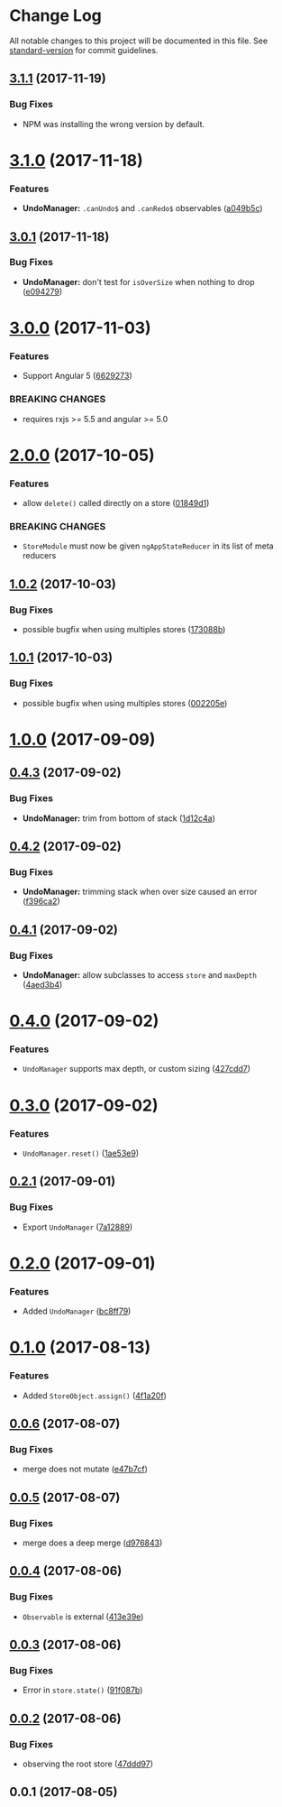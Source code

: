# Change Log

All notable changes to this project will be documented in this file. See [standard-version](https://github.com/conventional-changelog/standard-version) for commit guidelines.

<a name="3.1.1"></a>
## [3.1.1](https://github.com/simontonsoftware/ng-app-state/compare/v3.1.0...v3.1.1) (2017-11-19)


### Bug Fixes

* NPM was installing the wrong version by default.



<a name="3.1.0"></a>
# [3.1.0](https://github.com/simontonsoftware/ng-app-state/compare/v3.0.1...v3.1.0) (2017-11-18)


### Features

* **UndoManager:** `.canUndo$` and `.canRedo$` observables ([a049b5c](https://github.com/simontonsoftware/ng-app-state/commit/a049b5c))



<a name="3.0.1"></a>
## [3.0.1](https://github.com/simontonsoftware/ng-app-state/compare/v3.0.0...v3.0.1) (2017-11-18)


### Bug Fixes

* **UndoManager:** don't test for `isOverSize` when nothing to drop ([e094279](https://github.com/simontonsoftware/ng-app-state/commit/e094279))



<a name="3.0.0"></a>
# [3.0.0](https://github.com/simontonsoftware/ng-app-state/compare/v2.0.0...v3.0.0) (2017-11-03)


### Features

* Support Angular 5 ([6629273](https://github.com/simontonsoftware/ng-app-state/commit/6629273))


### BREAKING CHANGES

* requires rxjs >= 5.5 and angular >= 5.0



<a name="2.0.0"></a>
# [2.0.0](https://github.com/simontonsoftware/ng-app-state/compare/v1.0.2...v2.0.0) (2017-10-05)


### Features

* allow `delete()` called directly on a store ([01849d1](https://github.com/simontonsoftware/ng-app-state/commit/01849d1))


### BREAKING CHANGES

* `StoreModule` must now be given `ngAppStateReducer` in its list of meta reducers



<a name="1.0.2"></a>
## [1.0.2](https://github.com/simontonsoftware/ng-app-state/compare/v1.0.1...v1.0.2) (2017-10-03)


### Bug Fixes

* possible bugfix when using multiples stores ([173088b](https://github.com/simontonsoftware/ng-app-state/commit/173088b))



<a name="1.0.1"></a>
## [1.0.1](https://github.com/simontonsoftware/ng-app-state/compare/v1.0.0...v1.0.1) (2017-10-03)


### Bug Fixes

* possible bugfix when using multiples stores ([002205e](https://github.com/simontonsoftware/ng-app-state/commit/002205e))



<a name="1.0.0"></a>
# [1.0.0](https://github.com/simontonsoftware/ng-app-state/compare/v0.4.3...v1.0.0) (2017-09-09)



<a name="0.4.3"></a>
## [0.4.3](https://github.com/simontonsoftware/ng-app-state/compare/v0.4.2...v0.4.3) (2017-09-02)


### Bug Fixes

* **UndoManager:** trim from bottom of stack ([1d12c4a](https://github.com/simontonsoftware/ng-app-state/commit/1d12c4a))



<a name="0.4.2"></a>
## [0.4.2](https://github.com/simontonsoftware/ng-app-state/compare/v0.4.1...v0.4.2) (2017-09-02)


### Bug Fixes

* **UndoManager:** trimming stack when over size caused an error ([f396ca2](https://github.com/simontonsoftware/ng-app-state/commit/f396ca2))



<a name="0.4.1"></a>
## [0.4.1](https://github.com/simontonsoftware/ng-app-state/compare/v0.4.0...v0.4.1) (2017-09-02)


### Bug Fixes

* **UndoManager:** allow subclasses to access `store` and `maxDepth` ([4aed3b4](https://github.com/simontonsoftware/ng-app-state/commit/4aed3b4))



<a name="0.4.0"></a>
# [0.4.0](https://github.com/simontonsoftware/ng-app-state/compare/v0.3.0...v0.4.0) (2017-09-02)


### Features

* `UndoManager` supports max depth, or custom sizing ([427cdd7](https://github.com/simontonsoftware/ng-app-state/commit/427cdd7))



<a name="0.3.0"></a>
# [0.3.0](https://github.com/simontonsoftware/ng-app-state/compare/v0.2.1...v0.3.0) (2017-09-02)


### Features

* `UndoManager.reset()` ([1ae53e9](https://github.com/simontonsoftware/ng-app-state/commit/1ae53e9))



<a name="0.2.1"></a>
## [0.2.1](https://github.com/simontonsoftware/ng-app-state/compare/v0.2.0...v0.2.1) (2017-09-01)


### Bug Fixes

* Export `UndoManager` ([7a12889](https://github.com/simontonsoftware/ng-app-state/commit/7a12889))



<a name="0.2.0"></a>
# [0.2.0](https://github.com/simontonsoftware/ng-app-state/compare/v0.1.0...v0.2.0) (2017-09-01)


### Features

* Added `UndoManager` ([bc8ff79](https://github.com/simontonsoftware/ng-app-state/commit/bc8ff79))



<a name="0.1.0"></a>
# [0.1.0](https://github.com/simontonsoftware/ng-app-state/compare/v0.0.6...v0.1.0) (2017-08-13)


### Features

* Added `StoreObject.assign()` ([4f1a20f](https://github.com/simontonsoftware/ng-app-state/commit/4f1a20f))



<a name="0.0.6"></a>
## [0.0.6](https://github.com/simontonsoftware/ng-app-state/compare/v0.0.5...v0.0.6) (2017-08-07)


### Bug Fixes

* merge does not mutate ([e47b7cf](https://github.com/simontonsoftware/ng-app-state/commit/e47b7cf))



<a name="0.0.5"></a>
## [0.0.5](https://github.com/simontonsoftware/ng-app-state/compare/v0.0.4...v0.0.5) (2017-08-07)


### Bug Fixes

* merge does a deep merge ([d976843](https://github.com/simontonsoftware/ng-app-state/commit/d976843))



<a name="0.0.4"></a>
## [0.0.4](https://github.com/simontonsoftware/ng-app-state/compare/v0.0.3...v0.0.4) (2017-08-06)


### Bug Fixes

* `Observable` is external ([413e39e](https://github.com/simontonsoftware/ng-app-state/commit/413e39e))



<a name="0.0.3"></a>
## [0.0.3](https://github.com/simontonsoftware/ng-app-state/compare/v0.0.2...v0.0.3) (2017-08-06)


### Bug Fixes

* Error in `store.state()` ([91f087b](https://github.com/simontonsoftware/ng-app-state/commit/91f087b))



<a name="0.0.2"></a>
## [0.0.2](https://github.com/simontonsoftware/ng-app-state/compare/v0.0.1...v0.0.2) (2017-08-06)


### Bug Fixes

* observing the root store ([47ddd97](https://github.com/simontonsoftware/ng-app-state/commit/47ddd97))



<a name="0.0.1"></a>
## 0.0.1 (2017-08-05)
